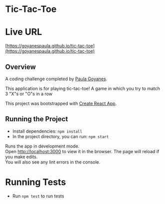 # Tic-Tac-Toe

# Live URL

[https://goyanespaula.github.io/tic-tac-toe](https://goyanespaula.github.io/tic-tac-toe)

## Overview

A coding challenge completed by [Paula Goyanes](https://github.com/goyanespaula).

This application is for playing tic-tac-toe! A game in which you try to match 3 "X"s or "O"s in a row

This project was bootstrapped with [Create React App](https://github.com/facebookincubator/create-react-app).

## Running the Project

- Install dependencies: `npm install`
- In the project directory, you can run:
  `npm start`

Runs the app in development mode.<br>
Open [http://localhost:3000](http://localhost:3000) to view it in the browser.
The page will reload if you make edits.<br>
You will also see any lint errors in the console.

# Running Tests

- Run `npm test` to run tests
